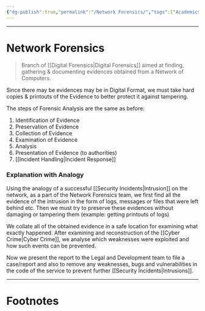 ```yaml
---
{"dg-publish":true,"permalink":"/Network Forensics/","tags":["Academics","CyberSec"]}
---
```



---
# Network Forensics
> Branch of [[Digital Forensics\|Digital Forensics]] aimed at finding, gathering & documenting evidences obtained from a Network of Computers.

Since there may be evidences may be in Digital Format, we must take hard copies & printouts of the Evidence to better protect it against tampering.

The steps of Forensic Analysis are the same as before:
1. Identification of Evidence
2. Preservation of Evidence
3. Collection of Evidence
4. Examination of Evidence
5. Analysis
6. Presentation of Evidence (to authorities)
7. [[Incident Handling\|Incident Response]]

### Explanation with Analogy
Using the analogy of a successful [[Security Incidents\|Intrusion]] on the network, as a part of the Network Forensics team, 
we first find all the evidence of the intrusion in the form of logs, messages or files that were left behind etc. Then we must try to preserve these evidences without damaging or tampering them (example: getting printouts of logs)

We collate all of the obtained evidence in a safe location for examining what exactly happened. After examining and reconstruction of the [[Cyber Crime\|Cyber Crime]], we analyse which weaknesses were exploited and how such events can be prevented.

Now we present the report to the Legal and Development team to file a case/report and also to remove any weaknesses, bugs and vulnerabilities in the code of the service to prevent further [[Security Incidents\|Intrusions]].

---
# Footnotes